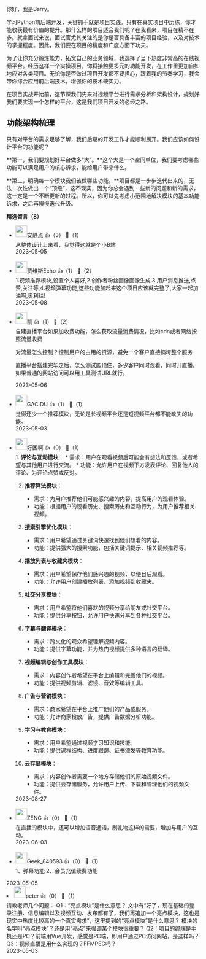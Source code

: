 你好，我是Barry。

学习Python前后端开发，关键抓手就是项目实践。只有在真实项目中历练，你才能收获最有价值的提升。那什么样的项目适合我们呢？在我看来，项目在精不在多。就拿面试来说，面试官尤其关注的是你是否具备丰富的项目经验，以及对技术的掌握程度。因此，我们要在项目的精度和广度方面下功夫。

为了让你充分锻炼能力，拓宽自己的业务领域，我选择了当下热度非常高的在线视频平台。经历这样一个实操项目，你将接触更多元的功能开发，在工作里更加自如地应对各类项目。无论你是否做过项目开发都不要担心，跟着我的节奏学习，我会带你综合应用前后端技术，增强你的技术硬实力。

在项目实战开始前，这节课我们先来对视频平台进行需求分析和架构设计，规划好我们要实现一个怎样的平台，这是我们项目开发的必经之路。

## 功能架构梳理

只有对平台的需求足够了解，我们后期的开发工作才能顺利展开。我们应该如何设计平台的功能呢？

**第一，我们要规划好平台做多“大”。**这个大是一个空间单位，我们要考虑哪些功能可以满足用户的核心诉求，能给用户带来什么。

**第二，明确每一个模块我们该做哪些功能。**项目都是一步步迭代出来的，无法一次性做出一个“顶级”，这不现实，因为你总会遇到一些新的问题和新的需求，这一定是一个不断更新的过程。所以，你可以先考虑小范围地解决模块的基本功能诉求，之后再慢慢迭代升级。
<div><strong>精选留言（8）</strong></div><ul>
<li><img src="https://static001.geekbang.org/account/avatar/00/1a/8f/88/3814fea5.jpg" width="30px"><span>安静点</span> 👍（3） 💬（1）<div> 从整体设计上来看，我觉得这就是个小B站</div>2023-05-05</li><br/><li><img src="https://static001.geekbang.org/account/avatar/00/2b/09/98/397c2c81.jpg" width="30px"><span>贾维斯Echo</span> 👍（1） 💬（2）<div>1.视频推荐模块,设置个人喜好,2.创作者粉丝画像画像生成.3 用户消息推送,点赞,关注等,4.视频弹幕功能,这些功能加起来这个项目应该就完整了,大家一起加油啊,奥利给!</div>2023-05-08</li><br/><li><img src="https://static001.geekbang.org/account/avatar/00/15/71/48/44df7f4e.jpg" width="30px"><span>凯</span> 👍（1） 💬（2）<div>自建直播平台如果加收费功能，怎么获取流量消费情况，比如cdn或者网络按照流量收费

对流量怎么控制？控制用户的占用的资源，避免一个客户直接搞垮整个服务

直播平台搭建完毕之后，怎么测试能顶住，多少客户同时观看，同时开直播。如果普通的网站访问可以用工具测试URL就行。</div>2023-05-06</li><br/><li><img src="https://static001.geekbang.org/account/avatar/00/15/23/bb/a1a61f7c.jpg" width="30px"><span>GAC·DU</span> 👍（1） 💬（1）<div>觉得还少一个推荐模块，无论是长视频平台还是短视频平台都不能缺失的功能。</div>2023-05-03</li><br/><li><img src="https://static001.geekbang.org/account/avatar/00/1f/f5/72/8cbc5cb3.jpg" width="30px"><span>好困啊</span> 👍（0） 💬（1）<div>1. **评论与互动模块**：
    * 需求：用户在观看视频后可能会有想法和反馈，或者希望与其他用户进行交流。
    * 功能：允许用户在视频下方发表评论、回复他人的评论、为评论点赞或反对。
  
2. **推荐算法模块**：
    * 需求：为用户推荐他们可能感兴趣的内容，提高用户的观看体验。
    * 功能：根据用户的观看历史、搜索历史和互动行为，为用户推荐相关视频。
  
3. **搜索引擎优化模块**：
    * 需求：用户希望通过关键词快速找到他们想看的内容。
    * 功能：提供强大的搜索功能，包括关键词提示、相关视频推荐等。
  
4. **播放列表与收藏夹模块**：
    * 需求：用户希望保存他们感兴趣的视频，以便日后观看。
    * 功能：允许用户创建播放列表、添加视频到收藏夹。

5. **社交分享模块**：
    * 需求：用户希望将他们喜欢的视频分享给朋友或社交平台。
    * 功能：提供分享按钮，允许用户快速分享到各种社交平台。

6. **字幕与翻译模块**：
    * 需求：跨文化的观众希望理解视频内容。
    * 功能：提供字幕功能，并为热门视频提供多种语言的翻译。

7. **视频编辑与创作工具模块**：
    * 需求：内容创作者希望在平台上编辑和完善他们的视频。
    * 功能：提供视频剪辑、滤镜、音效等编辑工具。

8. **广告与营销模块**：
    * 需求：商家希望在平台上推广他们的产品或服务。
    * 功能：允许商家投放广告，提供广告数据分析功能。

9. **学习与教育模块**：
    * 需求：用户希望通过视频学习知识和技能。
    * 功能：提供课程结构、进度跟踪、证书颁发等教育功能。

10. **云存储模块**：
    * 需求：内容创作者需要一个地方存储他们的原始视频文件。
    * 功能：提供云存储服务，允许用户上传、下载和管理他们的视频文件。</div>2023-08-27</li><br/><li><img src="https://static001.geekbang.org/account/avatar/00/11/58/9d/91d795cf.jpg" width="30px"><span>ZENG</span> 👍（0） 💬（1）<div>在直播的模块中，还可以增加语音通话，刷礼物这样的需要，增加与用户的互动。</div>2023-06-03</li><br/><li><img src="https://thirdwx.qlogo.cn/mmopen/vi_32/Q0j4TwGTfTI7Bm7xdbwqoWPaDwqn6WESYL5QY8X8r3Q1P7UEIeDWictxJWEIJLluhIDHF7b0wFpbiav3gYToBBYg/132" width="30px"><span>Geek_840593</span> 👍（0） 💬（1）<div>1、弹幕功能
2、会员充值续费功能
</div>2023-05-05</li><br/><li><img src="https://static001.geekbang.org/account/avatar/00/10/25/87/f3a69d1b.jpg" width="30px"><span>peter</span> 👍（0） 💬（1）<div>请教老师几个问题：
Q1：“亮点模块”是什么意思？
文中有“好了，现在基础的登录注册、信息编辑以及视频互动、发布都有了，我们再追加一个亮点模块，这也是现实中热度比较高的一个真实需求”，这里提到的“亮点模块”是什么意思？ 模块的名字叫“亮点模块”？还是用“亮点”来强调某个模块很重要？
Q2：项目的终端是手机还是PC？前端用Vue开发，感觉是PC端，即用户通过PC访问网站，是这样吗？
Q3：视频直播是用什么实现的？FFMPEG吗？</div>2023-05-03</li><br/>
</ul>